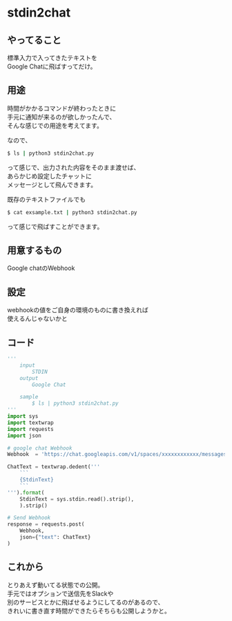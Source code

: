 # stdin2chat

## やってること
標準入力で入ってきたテキストを  
Google Chatに飛ばすってだけ。

## 用途
時間がかかるコマンドが終わったときに  
手元に通知が来るのが欲しかったんで、  
そんな感じでの用途を考えてます。

なので、
```bash
$ ls | python3 stdin2chat.py
```
って感じで、出力された内容をそのまま渡せば、  
あらかじめ設定したチャットに  
メッセージとして飛んできます。

既存のテキストファイルでも
```bash
$ cat exsample.txt | python3 stdin2chat.py
```
って感じで飛ばすことができます。

## 用意するもの
Google chatのWebhook

## 設定
webhookの値をご自身の環境のものに書き換えれば  
使えるんじゃないかと

## コード
```python
'''
	input
		STDIN
	output
		Google Chat

	sample
		$ ls | python3 stdin2chat.py
'''
import sys
import textwrap
import requests
import json

# google chat Webhook
Webhook  = 'https://chat.googleapis.com/v1/spaces/xxxxxxxxxxxx/messages?key=xxxxxxxxxxxxxxxxxxxxxxxxxxx'

ChatText = textwrap.dedent('''
	```
	{StdinText}
	```
''').format(
	StdinText = sys.stdin.read().strip(), 
	).strip()

# Send Webhook
response = requests.post(
    Webhook,
    json={"text": ChatText}
)
```
## これから
とりあえず動いてる状態での公開。  
手元ではオプションで送信先をSlackや  
別のサービスとかに飛ばせるようにしてるのがあるので、  
きれいに書き直す時間ができたらそちらも公開しようかと。

